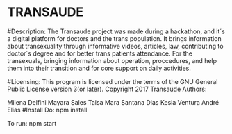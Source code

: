 # TRANSAUDE
#Description: The Transaude project was made during a hackathon, and it´s a digital platform for doctors and the trans population. It brings information about transexuality through informative videos, articles, law, contributing to doctor´s degree and for better trans patients attendance. For the transexuals, bringing information about operation, proccedures, and help them into their transition and for core support on daily activities.

#Licensing: This program is licensed under the terms of the GNU General Public License version 3(or later). Copyright 2017 Transaúde Authors:

Milena Delfini
Mayara Sales
Taisa Mara Santana Dias
Kesia Ventura
André Elias
#Install Do: npm install

To run: npm start

